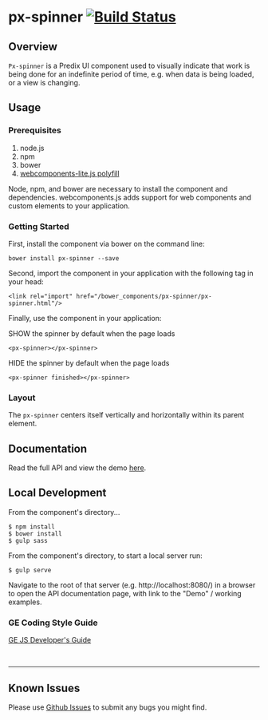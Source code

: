 # px-spinner [![Build Status](https://travis-ci.org/PredixDev/px-spinner.svg?branch=master)](https://travis-ci.org/PredixDev/px-spinner)

## Overview

`Px-spinner` is a Predix UI component used to visually indicate that work is being done for an indefinite period of time, e.g. when data is being loaded, or a view is changing.

## Usage

### Prerequisites
1. node.js
2. npm
3. bower
4. [webcomponents-lite.js polyfill](https://github.com/webcomponents/webcomponentsjs)

Node, npm, and bower are necessary to install the component and dependencies. webcomponents.js adds support for web components and custom elements to your application.

### Getting Started

First, install the component via bower on the command line:

```
bower install px-spinner --save
```

Second, import the component in your application with the following tag in your head:

```
<link rel="import" href="/bower_components/px-spinner/px-spinner.html"/>
```

Finally, use the component in your application:

SHOW the spinner by default when the page loads
```
<px-spinner></px-spinner>
```

HIDE the spinner by default when the page loads
```
<px-spinner finished></px-spinner>
```

### Layout

The `px-spinner` centers itself vertically and horizontally within its parent element.

## Documentation

Read the full API and view the demo [here](https://predixdev.github.io/px-spinner).

## Local Development

From the component's directory...

```
$ npm install
$ bower install
$ gulp sass
```

From the component's directory, to start a local server run:

```
$ gulp serve
```

Navigate to the root of that server (e.g. http://localhost:8080/) in a browser to open the API documentation page, with link to the "Demo" / working examples.




### GE Coding Style Guide
[GE JS Developer's Guide](https://github.com/GeneralElectric/javascript)

<br />
<hr />

## Known Issues

Please use [Github Issues](https://github.com/PredixDev/px-spinner/issues) to submit any bugs you might find.
